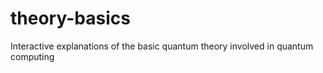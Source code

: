 # theory-basics
Interactive explanations of the basic quantum theory involved in quantum computing 
